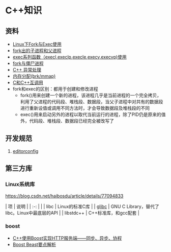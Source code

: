 # C++知识
## 资料
* [Linux下Fork与Exec使用](https://www.cnblogs.com/alantu2018/p/8462513.html)
* [fork出的子进程和父进程](https://blog.csdn.net/u013851082/article/details/76902046)
* [exec系列函数（execl,execlp,execle,execv,execvp)使用](https://www.cnblogs.com/mickole/p/3187409.html)
* [fork与僵尸进程](http://shzhangji.com/cnblogs/2013/03/27/fork-and-zombie-process/)
* [C++ 异常处理](https://www.runoob.com/cplusplus/cpp-exceptions-handling.html)
* [内存分配(brk/mmap)](https://blog.csdn.net/yusiguyuan/article/details/39496057)
* [C和C++互调用](https://zhuanlan.zhihu.com/p/123269132)
* fork和exec的区别：都用于创建和修改进程
  * fork()用来创建一个新的进程，该进程几乎是当前进程的一个完全拷贝，利用了父进程的代码段、堆栈段、数据段，当父子进程中对共有的数据段进行重新设值或调用不同方法时，才会导致数据段及堆栈段的不同
  * exec()用来启动另外的进程以取代当前运行的进程，除了PID仍是原来的值外，代码段、堆栈段、数据段已经完全被改写了

## 开发规范
1. [editorconfig](https://juejin.im/post/5b9cba4c6fb9a05cf67a79a4)

## 第三方库
### Linux系统库
https://blog.csdn.net/haibosdu/article/details/77094833

| 项 | 说明 |
| :-: |  |
| libc | Linux的标准C库 |
| [glibc](https://blog.csdn.net/xiaoxinyu316/article/details/44917561) | GNU C Library，替代了libc。Linux中最底层的API |
| libstdc++ | C++标准库，和gcc配套 |

### boost
* [C++使用Boost实现HTTP服务端——同步、异步、协程](https://blog.csdn.net/luchengtao11/article/details/100928141)
* [Boost Beast要点解析](https://blog.csdn.net/guxch/article/details/106780832)

